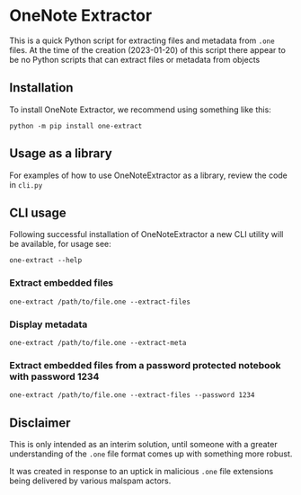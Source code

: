 # OneNote Extractor

This is a quick Python script for extracting files and metadata from `.one` files. At the time of the creation (2023-01-20) of this script there appear to be no Python scripts that can extract files or metadata from objects

## Installation

To install OneNote Extractor, we recommend using something like this:

`python -m pip install one-extract`

## Usage as a library

For examples of how to use OneNoteExtractor as a library, review the code in `cli.py`

## CLI usage

Following successful installation of OneNoteExtractor a new CLI utility will be available, for usage see:

`one-extract --help`

### Extract embedded files

`one-extract /path/to/file.one --extract-files`

### Display metadata

`one-extract /path/to/file.one --extract-meta`

### Extract embedded files from a password protected notebook with password 1234

`one-extract /path/to/file.one --extract-files --password 1234`

## Disclaimer

This is only intended as an interim solution, until someone with a greater understanding of the `.one` file format comes up with something more robust.

It was created in response to an uptick in malicious `.one` file extensions being delivered by various malspam actors.
